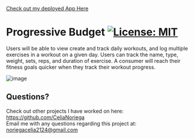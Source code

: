 [Check out my deployed App Here](https://fierce-harbor-91977.herokuapp.com/)

# Progressive Budget [![License: MIT](https://img.shields.io/badge/License-MIT-yellow.svg)](https://opensource.org/licenses/MIT)

Users will be able to view create and track daily workouts, and log multiple exercises in a workout on a given day. Users can track the name, type, weight, sets, reps, and duration of exercise.
A consumer will reach their fitness goals quicker when they track their workout progress.

![image](https://user-images.githubusercontent.com/71470687/103144258-222ba580-46db-11eb-9218-a4996c07b046.png)

## Questions? 
  Check out other projects I have worked on here: https://github.com/CeliaNoriega    
  Email me with any questions regarding this project at: noriegacelia2124@gmail.com


